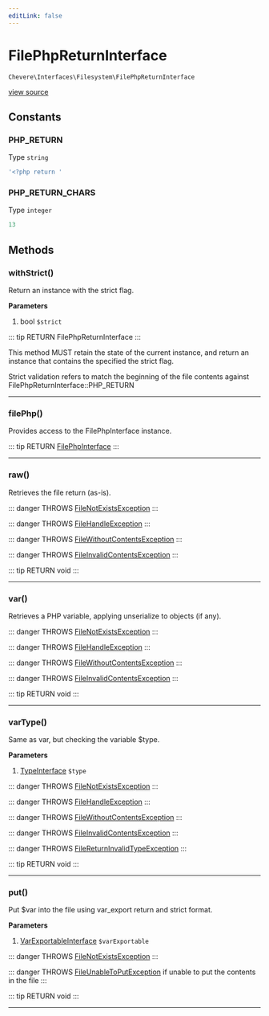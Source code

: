 ```yaml
---
editLink: false
---
```


# FilePhpReturnInterface

`Chevere\Interfaces\Filesystem\FilePhpReturnInterface`

[view source](https://github.com/chevere/chevere/blob/master/interfaces/Filesystem/FilePhpReturnInterface.php)

## Constants

### PHP_RETURN

Type `string`

```php
'<?php return '
```

### PHP_RETURN_CHARS

Type `integer`

```php
13
```

## Methods

### withStrict()

Return an instance with the strict flag.

**Parameters**

1. bool `$strict`

::: tip RETURN
FilePhpReturnInterface
:::

This method MUST retain the state of the current instance, and return
an instance that contains the specified the strict flag.

Strict validation refers to match the beginning of the file contents
against FilePhpReturnInterface::PHP_RETURN

---

### filePhp()

Provides access to the FilePhpInterface instance.

::: tip RETURN
[FilePhpInterface](./FilePhpInterface.md)
:::

---

### raw()

Retrieves the file return (as-is).

::: danger THROWS
[FileNotExistsException](../../Exceptions/Filesystem/FileNotExistsException.md)
:::

::: danger THROWS
[FileHandleException](../../Exceptions/Filesystem/FileHandleException.md)
:::

::: danger THROWS
[FileWithoutContentsException](../../Exceptions/Filesystem/FileWithoutContentsException.md)
:::

::: danger THROWS
[FileInvalidContentsException](../../Exceptions/Filesystem/FileInvalidContentsException.md)
:::

::: tip RETURN
void
:::

---

### var()

Retrieves a PHP variable, applying unserialize to objects (if any).

::: danger THROWS
[FileNotExistsException](../../Exceptions/Filesystem/FileNotExistsException.md)
:::

::: danger THROWS
[FileHandleException](../../Exceptions/Filesystem/FileHandleException.md)
:::

::: danger THROWS
[FileWithoutContentsException](../../Exceptions/Filesystem/FileWithoutContentsException.md)
:::

::: danger THROWS
[FileInvalidContentsException](../../Exceptions/Filesystem/FileInvalidContentsException.md)
:::

::: tip RETURN
void
:::

---

### varType()

Same as var, but checking the variable $type.

**Parameters**

1. [TypeInterface](../Type/TypeInterface.md) `$type`

::: danger THROWS
[FileNotExistsException](../../Exceptions/Filesystem/FileNotExistsException.md)
:::

::: danger THROWS
[FileHandleException](../../Exceptions/Filesystem/FileHandleException.md)
:::

::: danger THROWS
[FileWithoutContentsException](../../Exceptions/Filesystem/FileWithoutContentsException.md)
:::

::: danger THROWS
[FileInvalidContentsException](../../Exceptions/Filesystem/FileInvalidContentsException.md)
:::

::: danger THROWS
[FileReturnInvalidTypeException](./FileReturnInvalidTypeException.md)
:::

::: tip RETURN
void
:::

---

### put()

Put $var into the file using var_export return and strict format.

**Parameters**

1. [VarExportableInterface](../VarExportable/VarExportableInterface.md) `$varExportable`

::: danger THROWS
[FileNotExistsException](../../Exceptions/Filesystem/FileNotExistsException.md)
:::

::: danger THROWS
[FileUnableToPutException](../../Exceptions/Filesystem/FileUnableToPutException.md)
if unable to put the contents in the file
:::

::: tip RETURN
void
:::

---
